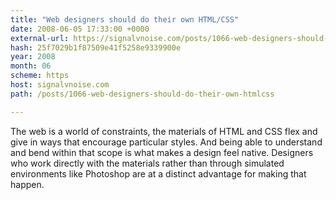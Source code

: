 ```yaml
---
title: "Web designers should do their own HTML/CSS"
date: 2008-06-05 17:33:00 +0000
external-url: https://signalvnoise.com/posts/1066-web-designers-should-do-their-own-htmlcss
hash: 25f7029b1f87509e41f5258e9339900e
year: 2008
month: 06
scheme: https
host: signalvnoise.com
path: /posts/1066-web-designers-should-do-their-own-htmlcss

---
```


The web is a world of constraints, the materials of HTML and CSS flex and give in ways that encourage particular styles. And being able to understand and bend within that scope is what makes a design feel native. Designers who work directly with the materials rather than through simulated environments like Photoshop are at a distinct advantage for making that happen.
